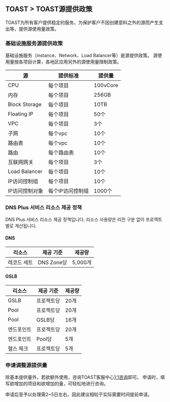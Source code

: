 ## TOAST > TOAST源提供政策 
TOAST为所有客户提供稳定的服务，为保护客户不因创建意料之外的源而产生支出等，提供源使用量政策。

### 基础设施服务源提供政策 
基础设施服务（instance、Network、Load Balancer等）是源提供政策。 
源使用量按各项目计算，各地区应用另外的源使用量限制政策。

|源 | 提供标准 | 提供量 | 
|----|----|----|
|CPU	| 每个项目 |100vCore|
|内存	 | 每个项目 |256GB|
|Block Storage| 每个项目 |10TB|
|Floating IP | 每个项目 |50个|
|VPC | 每个项目 |3个|
|子网 | 每个vpc |10个|
|路由表 | 每个vpc |10个|
|路由 | 每个路由表 |10个|
|互联网网关 | 每个项目	|3个|
|Load Balancer | 每个项目 |10个|
|IP访问控制组	| 每个项目   |10个|
|IP访问控制对象 | 每个IP访问控制组	|1000个|


### DNS Plus 서비스 리소스 제공 정책
DNS Plus 서비스 리소스 제공 정책입니다. 
리소스 사용량은 리전 구분 없이 프로젝트별로 계산됩니다.

#### DNS
|리소스 | 제공 기준 | 제공량 | 
|----|----|----|
|레코드 세트	| DNS Zone당 |5,000개|

#### GSLB
|리소스 | 제공 기준 | 제공량 | 
|----|----|----|
|GSLB	| 프로젝트당 | 20개|
|Pool	| 프로젝트당 | 20개 |
|Pool   | GSLB당    | 16개 |
|엔드포인트 | 프로젝트당 | 20개 |
|엔드포인트 | Pool당 | 5개 |
|헬스 체크	| 프로젝트당 | 5개 |


### 申请调整源提供量 
除基本提供量外，若欲额外使用，咨询TOAST客服中心[1:1咨询](https://www.toast.com/kr/support/inquiry)即可。 
申请时，填写欲增加的项目和欲增加的量，可轻松地进行咨询。 

申请后至予以处理需2~5日左右，因此建议相较于实际需要时间提前申请。 
